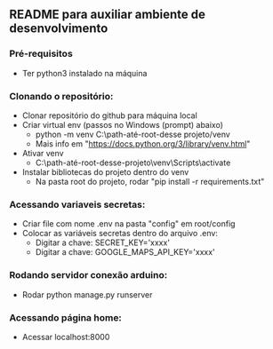 ## README para auxiliar ambiente de desenvolvimento

### Pré-requisitos
<!--ts-->
  * Ter python3 instalado na máquina
<!--te-->

### Clonando o repositório:
<!--ts-->
  * Clonar repositório do github para máquina local
  * Criar virtual env (passos no Windows (prompt) abaixo)
    * python -m venv C:\path-até-root-desse projeto/venv
    * Mais info em "https://docs.python.org/3/library/venv.html"
  * Ativar venv
    * C:\path-até-root-desse-projeto\venv\Scripts\activate
  * Instalar bibliotecas do projeto dentro do venv
    * Na pasta root do projeto, rodar "pip install -r requirements.txt"
<!--te-->

### Acessando variaveis secretas:
<!--ts-->
  * Criar file com nome .env na pasta "config" em root/config
  * Colocar as variáveis secretas dentro do arquivo .env:
    * Digitar a chave: SECRET_KEY='xxxx'
    * Digitar a chave: GOOGLE_MAPS_API_KEY='xxxx'
<!--te-->

### Rodando servidor conexão arduino:
<!--ts-->
  * Rodar python manage.py runserver
<!--te-->

### Acessando página home:
<!--ts-->
  * Acessar localhost:8000
<!--te-->